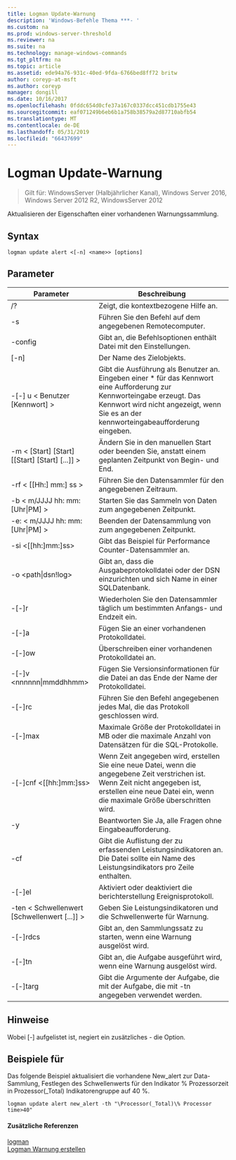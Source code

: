 ```yaml
---
title: Logman Update-Warnung
description: 'Windows-Befehle Thema ***- '
ms.custom: na
ms.prod: windows-server-threshold
ms.reviewer: na
ms.suite: na
ms.technology: manage-windows-commands
ms.tgt_pltfrm: na
ms.topic: article
ms.assetid: ede94a76-931c-40ed-9fda-6766bed8ff72 britw
author: coreyp-at-msft
ms.author: coreyp
manager: dongill
ms.date: 10/16/2017
ms.openlocfilehash: 0fddc654d0cfe37a167c0337dcc451cdb1755e43
ms.sourcegitcommit: eaf071249b6eb6b1a758b38579a2d87710abfb54
ms.translationtype: MT
ms.contentlocale: de-DE
ms.lasthandoff: 05/31/2019
ms.locfileid: "66437699"
---
```

# <a name="logman-update-alert"></a>Logman Update-Warnung

>Gilt für: WindowsServer (Halbjährlicher Kanal), Windows Server 2016, Windows Server 2012 R2, WindowsServer 2012

Aktualisieren der Eigenschaften einer vorhandenen Warnungssammlung.  

## <a name="syntax"></a>Syntax  
```  
logman update alert <[-n] <name>> [options]  
```  
## <a name="parameters"></a>Parameter  

|                 Parameter                  |                                                                               Beschreibung                                                                               |
|--------------------------------------------|-------------------------------------------------------------------------------------------------------------------------------------------------------------------------|
|                     /?                     |                                                                    Zeigt, die kontextbezogene Hilfe an.                                                                     |
|             -s <computer name>             |                                                          Führen Sie den Befehl auf dem angegebenen Remotecomputer.                                                          |
|              -config <value>               |                                                         Gibt an, die Befehlsoptionen enthält Datei mit den Einstellungen.                                                         |
|                [-n] <name>                 |                                                                       Der Name des Zielobjekts.                                                                        |
|          -[-] u < Benutzer [Kennwort] >           | Gibt die Ausführung als Benutzer an. Eingeben einer \* für das Kennwort eine Aufforderung zur Kennworteingabe erzeugt. Das Kennwort wird nicht angezeigt, wenn Sie es an der kennworteingabeaufforderung eingeben. |
| -m < [Start] [Start] [[Start] [Start] [...]] > |                                                Ändern Sie in den manuellen Start oder beenden Sie, anstatt einem geplanten Zeitpunkt von Begin- und End.                                                 |
|             -rf < [[Hh:] mm:] ss >             |                                                        Führen Sie den Datensammler für den angegebenen Zeitraum.                                                         |
|     -b < m/JJJJ hh: mm: [Uhr&#124;PM] >      |                                                              Starten Sie das Sammeln von Daten zum angegebenen Zeitpunkt.                                                               |
|     -e: < m/JJJJ hh: mm: [Uhr&#124;PM] >      |                                                               Beenden der Datensammlung von zum angegebenen Zeitpunkt.                                                                |
|             -si <[[hh:]mm:]ss>             |                                                 Gibt das Beispiel für Performance Counter-Datensammler an.                                                  |
|           -o <path&#124;dsn!log>           |                                              Gibt an, dass die Ausgabeprotokolldatei oder der DSN einzurichten und sich Name in einer SQL­Datenbank.                                               |
|                   -[-]r                    |                                                  Wiederholen Sie den Datensammler täglich um bestimmten Anfangs- und Endzeit ein.                                                  |
|                   -[-]a                    |                                                                     Fügen Sie an einer vorhandenen Protokolldatei.                                                                     |
|                   -[-]ow                   |                                                                     Überschreiben einer vorhandenen Protokolldatei an.                                                                     |
|        -[-]v <nnnnnn&#124;mmddhhmm>        |                                                   Fügen Sie Versionsinformationen für die Datei an das Ende der Name der Protokolldatei.                                                   |
|               -[-]rc <task>                |                                                         Führen Sie den Befehl angegebenen jedes Mal, die das Protokoll geschlossen wird.                                                          |
|              -[-]max <value>               |                                                 Maximale Größe der Protokolldatei in MB oder die maximale Anzahl von Datensätzen für die SQL-Protokolle.                                                  |
|           -[-]cnf <[[hh:]mm:]ss>           |     Wenn Zeit angegeben wird, erstellen Sie eine neue Datei, wenn die angegebene Zeit verstrichen ist. Wenn Zeit nicht angegeben ist, erstellen eine neue Datei ein, wenn die maximale Größe überschritten wird.     |
|                     -y                     |                                                             Beantworten Sie Ja, alle Fragen ohne Eingabeaufforderung.                                                              |
|               -cf <filename>               |                       Gibt die Auflistung der zu erfassenden Leistungsindikatoren an. Die Datei sollte ein Name des Leistungsindikators pro Zeile enthalten.                        |
|                   -[-]el                   |                                                                Aktiviert oder deaktiviert die berichterstellung Ereignisprotokoll.                                                                 |
|     -ten < Schwellenwert [Schwellenwert [...]] >      |                                                        Geben Sie Leistungsindikatoren und die Schwellenwerte für Warnung.                                                        |
|              -[-]rdcs <name>               |                                                     Gibt an, den Sammlungssatz zu starten, wenn eine Warnung ausgelöst wird.                                                      |
|               -[-]tn <task>                |                                                             Gibt an, die Aufgabe ausgeführt wird, wenn eine Warnung ausgelöst wird.                                                              |
|            -[-]targ <argument>             |                                               Gibt die Argumente der Aufgabe, die mit der Aufgabe, die mit -tn angegeben verwendet werden.                                                |

## <a name="remarks"></a>Hinweise  
Wobei [-] aufgelistet ist, negiert ein zusätzliches - die Option.  
## <a name="BKMK_examples"></a>Beispiele für  
Das folgende Beispiel aktualisiert die vorhandene New_alert zur Data-Sammlung, Festlegen des Schwellenwerts für den Indikator % Prozessorzeit in Prozessor(_Total) Indikatorengruppe auf 40 %.  
```  
logman update alert new_alert -th "\Processor(_Total)\% Processor time>40"  
```  
#### <a name="additional-references"></a>Zusätzliche Referenzen  
[logman](logman.md)  
[Logman Warnung erstellen](logman-create-alert.md)  
